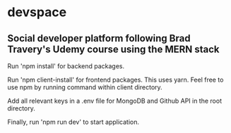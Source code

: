 # devspace

## Social developer platform following Brad Travery's Udemy course using the MERN stack

Run 'npm install' for backend packages.

Run 'npm client-install' for frontend packages. This uses yarn. Feel free to use npm by running command within client directory.

Add all relevant keys in a .env file for MongoDB and Github API in the root directory.

Finally, run 'npm run dev' to start application.
